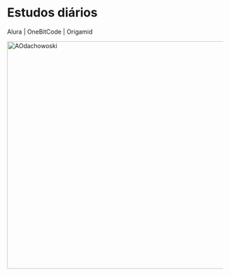 # Estudos diários 

Alura | OneBitCode | Origamid

<img width='530em' align="center"
    src="https://github-readme-stats.vercel.app/api/top-langs?username=devvagnerBR&show_icons=true&locale=pt-BR&bg_color=0d1117&text_color=ffffff&layout=compact"
    alt="AOdachowoski" 
    bg_color=#808080/>
